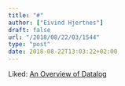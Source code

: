```yaml
---
title: "#"
author: ["Eivind Hjertnes"]
draft: false
url: "/2018/08/22/03/1544"
type: "post"
date: 2018-08-22T13:03:22+02:00
---
```


Liked: [An
Overview of Datalog](https://clojure.github.io/clojure-contrib/doc/datalog.html)
